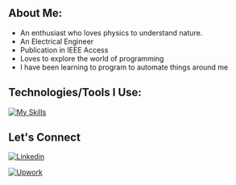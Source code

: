 ## About Me:
- An enthusiast who loves physics to understand nature.
- An Electrical Engineer
- Publication in IEEE Access
- Loves to explore the world of programming
- I have been learning to program to automate things around me

## Technologies/Tools I Use:
[![My Skills](https://skillicons.dev/icons?i=js,html,css,arduino,atom,c,codepen,discord,eclipse,github,latex,linkedin,matlab,postman,StackOverflow,selenium,vscode,python)](https://skillicons.dev)

## Let's Connect
[![Linkedin](https://img.shields.io/badge/linkedin-%230077B5.svg?&style=for-the-badge&logo=linkedin&logoColor=white)](https://pk.linkedin.com/in/awais-saeed96/)

[![Upwork](https://img.shields.io/badge/Upwork-6FDA44?logo=upwork&logoColor=fff)](https://www.upwork.com/freelancers/~018be51b2882a22d77/)

<!--
**Awais-Saeed/Awais-Saeed** is a ✨ _special_ ✨ repository because its `README.md` (this file) appears on your GitHub profile.

Here are some ideas to get you started:

- 🔭 I’m currently working on ...
- 🌱 I’m currently learning ...
- 👯 I’m looking to collaborate on ...
- 🤔 I’m looking for help with ...
- 💬 Ask me about ...
- 📫 How to reach me: ...
- 😄 Pronouns: ...
- ⚡ Fun fact: ...
-->
